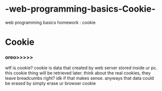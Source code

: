 # -web-programming-basics-Cookie-
web programming basics homework : cookie
<h1>Cookie
  <h3>oreo>>>>></h3>
  
 wtf is cookie?
 cookie is data that created by web server stored inside ur pc. this cookie thing will be retrieved later.
 think about the real cookies, they leave breadcumbs right? idk if that makes sense. anyways that data could be erased by simply erase ur browser cookie
